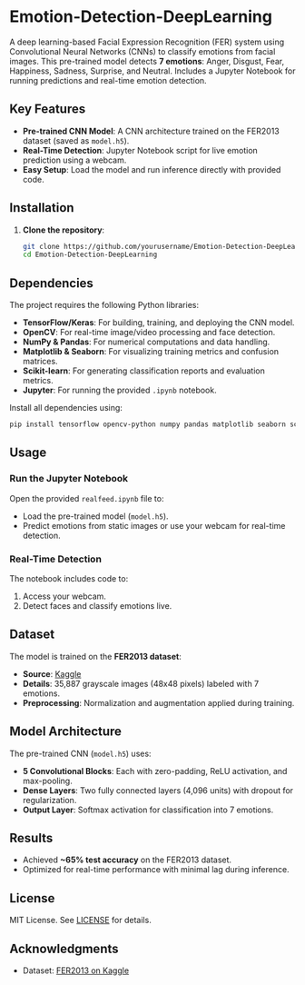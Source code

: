 # Emotion-Detection-DeepLearning 

A deep learning-based Facial Expression Recognition (FER) system using Convolutional Neural Networks (CNNs) to classify emotions from facial images. This pre-trained model detects **7 emotions**: Anger, Disgust, Fear, Happiness, Sadness, Surprise, and Neutral. Includes a Jupyter Notebook for running predictions and real-time emotion detection.


## Key Features
- **Pre-trained CNN Model**: A CNN architecture trained on the FER2013 dataset (saved as `model.h5`).
- **Real-Time Detection**: Jupyter Notebook script for live emotion prediction using a webcam.
- **Easy Setup**: Load the model and run inference directly with provided code.


## Installation
1. **Clone the repository**:
   ```bash
   git clone https://github.com/yourusername/Emotion-Detection-DeepLearning.git
   cd Emotion-Detection-DeepLearning
   ```
## Dependencies
The project requires the following Python libraries:
- **TensorFlow/Keras**: For building, training, and deploying the CNN model.
- **OpenCV**: For real-time image/video processing and face detection.
- **NumPy & Pandas**: For numerical computations and data handling.
- **Matplotlib & Seaborn**: For visualizing training metrics and confusion matrices.
- **Scikit-learn**: For generating classification reports and evaluation metrics.
- **Jupyter**: For running the provided `.ipynb` notebook.

Install all dependencies using:
```bash
pip install tensorflow opencv-python numpy pandas matplotlib seaborn scikit-learn jupyter
```

## Usage
### Run the Jupyter Notebook
Open the provided `realfeed.ipynb` file to:
   - Load the pre-trained model (`model.h5`).
   - Predict emotions from static images or use your webcam for real-time detection.

### Real-Time Detection
The notebook includes code to:
1. Access your webcam.
2. Detect faces and classify emotions live.

## Dataset
The model is trained on the **FER2013 dataset**:
- **Source**: [Kaggle](https://www.kaggle.com/datasets/msambare/fer2013)
- **Details**: 35,887 grayscale images (48x48 pixels) labeled with 7 emotions.
- **Preprocessing**: Normalization and augmentation applied during training.

## Model Architecture
The pre-trained CNN (`model.h5`) uses:
- **5 Convolutional Blocks**: Each with zero-padding, ReLU activation, and max-pooling.
- **Dense Layers**: Two fully connected layers (4,096 units) with dropout for regularization.
- **Output Layer**: Softmax activation for classification into 7 emotions.

## Results
- Achieved **~65% test accuracy** on the FER2013 dataset.
- Optimized for real-time performance with minimal lag during inference.

## License
MIT License. See [LICENSE](LICENSE) for details.

## Acknowledgments
- Dataset: [FER2013 on Kaggle](https://www.kaggle.com/datasets/msambare/fer2013)
